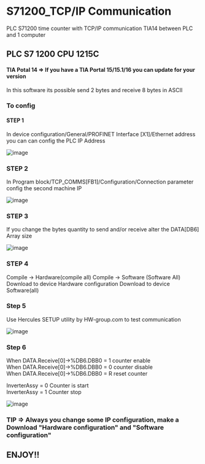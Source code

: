 # S71200_TCP/IP Communication
PLC S71200 time counter with TCP/IP communication TIA14 between PLC and 1 computer

## PLC S7 1200 CPU 1215C
#### TIA Potal 14 => If you have a TIA Portal 15/15.1/16 you can update for your version

In this software its possible send 2 bytes and receive 8 bytes in ASCII

### To config

#### STEP 1

In device configuration/General/PROFINET Interface [X1]/Ethernet address you can
can config the PLC IP Address

![image](https://user-images.githubusercontent.com/55773189/153865593-5ad67f97-5407-4222-9910-826cc9b320db.png)


### STEP 2

In Program block/TCP_COMMS[FB1]/Configuration/Connection parameter config the second machine IP

![image](https://user-images.githubusercontent.com/55773189/153865859-112fe07b-c096-4be6-8b89-facd274556aa.png)

### STEP 3

If you change the bytes quantity to send and/or receive alter the DATA[DB6] Array size

![image](https://user-images.githubusercontent.com/55773189/153867516-8c83cab3-131f-4099-8a55-6ce0b4b42d06.png)

### STEP 4

Compile -> Hardware(compile all)
Compile -> Software (Software All)
Download to device Hardware configuration
Download to device Software(all)

### Step 5

Use Hercules SETUP utility by HW-group.com to test communication

![image](https://user-images.githubusercontent.com/55773189/153869262-3c540805-9e67-4238-9724-354d9a7c9fee.png)

### Step 6

When DATA.Receive[0]->%DB6.DBB0 = 1 counter enable <br />
When DATA.Receive[0]->%DB6.DBB0 = 0 counter disable <br />
When DATA.Receive[0]->%DB6.DBB0 = R reset counter <br />

InverterAssy = 0 Counter is start <br />
InverterAssy = 1 Counter stop <br />

![image](https://user-images.githubusercontent.com/55773189/153869668-05a035ee-c89d-4ca8-9bdf-747733c6571d.png)

### TIP => Always you change some IP configuration, make a Download "Hardware configuration" and "Software configuration"

## ENJOY!!
